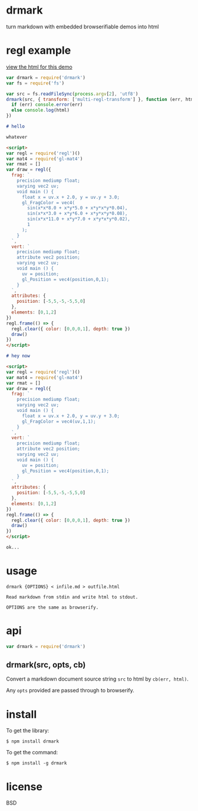 # drmark

turn markdown with embedded browserifiable demos into html

# regl example

[view the html for this demo](http://substack.neocities.org/drmark_demo.html)

``` js
var drmark = require('drmark')
var fs = require('fs')

var src = fs.readFileSync(process.argv[2], 'utf8')
drmark(src, { transform: ['multi-regl-transform'] }, function (err, html) {
  if (err) console.error(err)
  else console.log(html)
})
```

``` md
# hello

whatever

<script>
var regl = require('regl')()
var mat4 = require('gl-mat4')
var rmat = []
var draw = regl({
  frag: `
    precision mediump float;
    varying vec2 uv;
    void main () {
      float x = uv.x + 2.0, y = uv.y + 3.0;
      gl_FragColor = vec4(
        sin(x*x*8.0 + x*y*5.0 + x*y*x*y*0.04),
        sin(x*x*3.0 + x*y*6.0 + x*y*x*y*0.08),
        sin(x*x*11.0 + x*y*7.0 + x*y*x*y*0.02),
        1
      );
    }
  `,
  vert: `
    precision mediump float;
    attribute vec2 position;
    varying vec2 uv;
    void main () {
      uv = position;
      gl_Position = vec4(position,0,1);
    }
  `,
  attributes: {
    position: [-5,5,-5,-5,5,0]
  },
  elements: [0,1,2]
})
regl.frame(() => {
  regl.clear({ color: [0,0,0,1], depth: true })
  draw()
})
</script>

# hey now

<script>
var regl = require('regl')()
var mat4 = require('gl-mat4')
var rmat = []
var draw = regl({
  frag: `
    precision mediump float;
    varying vec2 uv;
    void main () {
      float x = uv.x + 2.0, y = uv.y + 3.0;
      gl_FragColor = vec4(uv,1,1);
    }
  `,
  vert: `
    precision mediump float;
    attribute vec2 position;
    varying vec2 uv;
    void main () {
      uv = position;
      gl_Position = vec4(position,0,1);
    }
  `,
  attributes: {
    position: [-5,5,-5,-5,5,0]
  },
  elements: [0,1,2]
})
regl.frame(() => {
  regl.clear({ color: [0,0,0,1], depth: true })
  draw()
})
</script>

ok...
```

# usage

```
drmark {OPTIONS} < infile.md > outfile.html

Read markdown from stdin and write html to stdout.

OPTIONS are the same as browserify.
```

# api

``` js
var drmark = require('drmark')
```

## drmark(src, opts, cb)

Convert a markdown document source string `src` to html by `cb(err, html)`.

Any `opts` provided are passed through to browserify.

# install

To get the library:

```
$ npm install drmark
```

To get the command:

```
$ npm install -g drmark
```

# license

BSD
